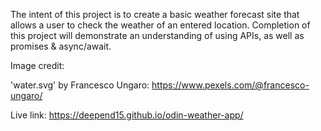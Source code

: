 The intent of this project is to create a basic weather forecast site that allows a user to check the weather of an entered location. Completion of this project will demonstrate an understanding of using APIs, as well as promises & async/await.

Image credit:

'water.svg' by Francesco Ungaro: https://www.pexels.com/@francesco-ungaro/

Live link: https://deepend15.github.io/odin-weather-app/
